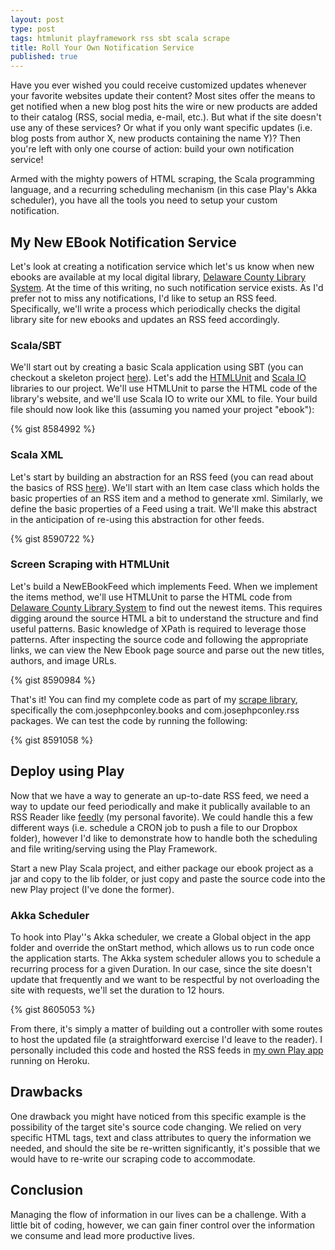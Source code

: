 ```yaml
---
layout: post
type: post
tags: htmlunit playframework rss sbt scala scrape
title: Roll Your Own Notification Service
published: true
---
```


Have you ever wished you could receive customized updates whenever your favorite websites update their content?
Most sites offer the means to get notified when a new blog post hits the wire or new products are added to their catalog (RSS, social media, e-mail, etc.).  But what if the site doesn't use any of these services?  Or what if you only want specific updates (i.e. blog posts from author X, new products containing the name Y)? Then you're left with only one course of action: build your own notification service!

Armed with the mighty powers of HTML scraping, the Scala programming language,
and a recurring scheduling mechanism (in this case Play's Akka scheduler), you have all the tools you need to setup your custom notification.

## My New EBook Notification Service
Let's look at creating a notification service which let's us know when new ebooks are available at my local digital library,
[Delaware County Library System](http://digitallibrary.delcolibraries.org/).  At the time of this writing, no such notification service exists.  As I'd prefer not to miss any notifications, I'd like to setup an RSS feed.  Specifically, we'll write a process which periodically checks the digital library site for new ebooks and updates an RSS feed accordingly.

### Scala/SBT
We'll start out by creating a basic Scala application using SBT (you can checkout a skeleton project [here](https://github.com/josephpconley/scala/tree/master/hello-world-sbt)).  Let's add the [HTMLUnit](http://htmlunit.sourceforge.net/) and [Scala IO](http://jesseeichar.github.io/scala-io-doc/0.2.0/index.html#!/overview) libraries to our project.  We'll use HTMLUnit to parse the HTML code of the library's website, and we'll use Scala IO to write our XML to file.  Your build file should now look like this (assuming you named your project "ebook"):

{% gist 8584992 %}

### Scala XML
Let's start by building an abstraction for an RSS feed (you can read about the basics of RSS [here](http://www.w3schools.com/rss/rss_reference.asp)).  We'll start with an Item case class which holds the basic properties of an RSS item and a method to generate xml.  Similarly, we define the basic properties of a Feed using a trait.  We'll make this abstract in the anticipation of re-using this abstraction for other feeds.

{% gist 8590722 %}

### Screen Scraping with HTMLUnit
Let's build a NewEBookFeed which implements Feed.  When we implement the items method, we'll use HTMLUnit to parse the HTML code from [Delaware County Library System](http://digitallibrary.delcolibraries.org/) to find out the newest items.  This requires digging around the source HTML a bit to understand the structure and find useful patterns.  Basic knowledge of XPath is required to leverage those patterns.  After inspecting the source code and following the appropriate links, we can view the New Ebook page source and parse out the new titles, authors, and image URLs.  

{% gist 8590984 %}

That's it!  You can find my complete code as part of my [scrape library](https://github.com/josephpconley/scala/tree/master/scrape), specifically the com.josephpconley.books and com.josephpconley.rss packages.  We can test the code by running the following:

{% gist 8591058 %}

## Deploy using Play
Now that we have a way to generate an up-to-date RSS feed, we need a way to update our feed periodically and make it publically available to an RSS Reader like [feedly](feedly.com) (my personal favorite).  We could handle this a few different ways (i.e. schedule a CRON job to push a file to our Dropbox folder), however I'd like to demonstrate how to handle both the scheduling and file writing/serving using the Play Framework.

Start a new Play Scala project, and either package our ebook project as a jar and copy to the lib folder, or just copy and paste the source code into the new Play project (I've done the former).

### Akka Scheduler
To hook into Play''s Akka scheduler, we create a Global object in the app folder and override the onStart method, which allows us to run code once the application starts.  The Akka system scheduler allows you to schedule a recurring process for a given Duration.  In our case, since the site doesn't update that frequently and we want to be respectful by not overloading the site with requests, we'll set the duration to 12 hours.

{% gist 8605053 %}

From there, it's simply a matter of building out a controller with some routes to host the updated file (a straightforward exercise I'd leave to the reader).  I personally included this code and hosted the RSS feeds in [my own Play app](http://app.josephpconley.com/rss) running on Heroku.

## Drawbacks
One drawback you might have noticed from this specific example is the possibility of the target site's source code changing.  We relied on very specific HTML tags, text and class attributes to query the information we needed, and should the site be re-written significantly, it's possible that we would have to re-write our scraping code to accommodate.

## Conclusion
Managing the flow of information in our lives can be a challenge.  With a little bit of coding, however, we can gain finer control over the information we consume and lead more productive lives.